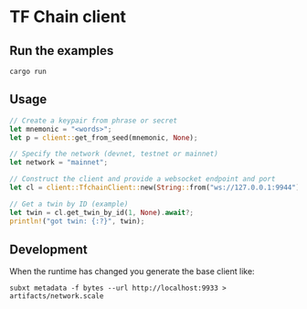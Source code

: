 # TF Chain client

## Run the examples

```
cargo run
```

## Usage

```rust
// Create a keypair from phrase or secret
let mnemonic = "<words>";
let p = client::get_from_seed(mnemonic, None);

// Specify the network (devnet, testnet or mainnet)
let network = "mainnet";

// Construct the client and provide a websocket endpoint and port
let cl = client::TfchainClient::new(String::from("ws://127.0.0.1:9944"), p, network).await?;

// Get a twin by ID (example)
let twin = cl.get_twin_by_id(1, None).await?;
println!("got twin: {:?}", twin);
```

## Development

When the runtime has changed you generate the base client like:

```
subxt metadata -f bytes --url http://localhost:9933 > artifacts/network.scale
```
